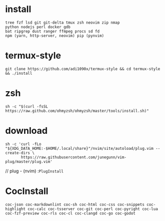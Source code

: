 # install
```
tree fzf lsd git git-delta tmux zsh neovim zip nmap
python nodejs perl docker gdb
bat ripgrep dust ranger ffmpeg procs sd fd
npm (yarn, http-server, neovim) pip (pynvim)
```

# termux-style
```
git clone https://github.com/adi1090x/termux-style && cd termux-style && ./install
```

# zsh
```
sh -c "$(curl -fsSL https://raw.github.com/ohmyzsh/ohmyzsh/master/tools/install.sh)"
```

# download
```
sh -c 'curl -fLo "${XDG_DATA_HOME:-$HOME/.local/share}"/nvim/site/autoload/plug.vim --create-dirs \
       https://raw.githubusercontent.com/junegunn/vim-plug/master/plug.vim'
```
// plug - (nvim) :`PlugInstall`

# CocInstall
```
coc-json coc-markdownlint coc-sh coc-html coc-css coc-snippets coc-highlight coc-calc coc-tsserver coc-git coc-perl coc-pyright coc-lua coc-fzf-preview coc-rls coc-cl coc-clangd coc-go coc-godot
```
